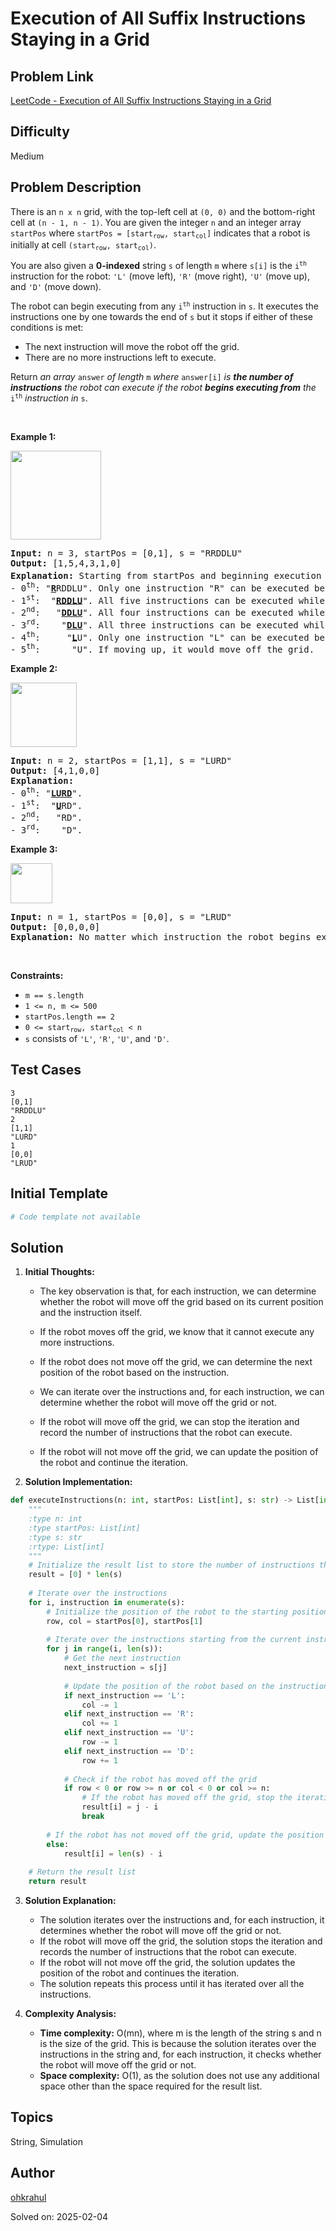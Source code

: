 # Execution of All Suffix Instructions Staying in a Grid

## Problem Link
[LeetCode - Execution of All Suffix Instructions Staying in a Grid](https://leetcode.com/problems/execution-of-all-suffix-instructions-staying-in-a-grid/)

## Difficulty
Medium

## Problem Description
<p>There is an <code>n x n</code> grid, with the top-left cell at <code>(0, 0)</code> and the bottom-right cell at <code>(n - 1, n - 1)</code>. You are given the integer <code>n</code> and an integer array <code>startPos</code> where <code>startPos = [start<sub>row</sub>, start<sub>col</sub>]</code> indicates that a robot is initially at cell <code>(start<sub>row</sub>, start<sub>col</sub>)</code>.</p>

<p>You are also given a <strong>0-indexed</strong> string <code>s</code> of length <code>m</code> where <code>s[i]</code> is the <code>i<sup>th</sup></code> instruction for the robot: <code>&#39;L&#39;</code> (move left), <code>&#39;R&#39;</code> (move right), <code>&#39;U&#39;</code> (move up), and <code>&#39;D&#39;</code> (move down).</p>

<p>The robot can begin executing from any <code>i<sup>th</sup></code> instruction in <code>s</code>. It executes the instructions one by one towards the end of <code>s</code> but it stops if either of these conditions is met:</p>

<ul>
	<li>The next instruction will move the robot off the grid.</li>
	<li>There are no more instructions left to execute.</li>
</ul>

<p>Return <em>an array</em> <code>answer</code> <em>of length</em> <code>m</code> <em>where</em> <code>answer[i]</code> <em>is <strong>the number of instructions</strong> the robot can execute if the robot <strong>begins executing from</strong> the</em> <code>i<sup>th</sup></code> <em>instruction in</em> <code>s</code>.</p>

<p>&nbsp;</p>
<p><strong class="example">Example 1:</strong></p>
<img alt="" src="https://assets.leetcode.com/uploads/2021/12/09/1.png" style="width: 145px; height: 142px;" />
<pre>
<strong>Input:</strong> n = 3, startPos = [0,1], s = &quot;RRDDLU&quot;
<strong>Output:</strong> [1,5,4,3,1,0]
<strong>Explanation:</strong> Starting from startPos and beginning execution from the i<sup>th</sup> instruction:
- 0<sup>th</sup>: &quot;<u><strong>R</strong></u>RDDLU&quot;. Only one instruction &quot;R&quot; can be executed before it moves off the grid.
- 1<sup>st</sup>:  &quot;<u><strong>RDDLU</strong></u>&quot;. All five instructions can be executed while it stays in the grid and ends at (1, 1).
- 2<sup>nd</sup>:   &quot;<u><strong>DDLU</strong></u>&quot;. All four instructions can be executed while it stays in the grid and ends at (1, 0).
- 3<sup>rd</sup>:    &quot;<u><strong>DLU</strong></u>&quot;. All three instructions can be executed while it stays in the grid and ends at (0, 0).
- 4<sup>th</sup>:     &quot;<u><strong>L</strong></u>U&quot;. Only one instruction &quot;L&quot; can be executed before it moves off the grid.
- 5<sup>th</sup>:      &quot;U&quot;. If moving up, it would move off the grid.
</pre>

<p><strong class="example">Example 2:</strong></p>
<img alt="" src="https://assets.leetcode.com/uploads/2021/12/09/2.png" style="width: 106px; height: 103px;" />
<pre>
<strong>Input:</strong> n = 2, startPos = [1,1], s = &quot;LURD&quot;
<strong>Output:</strong> [4,1,0,0]
<strong>Explanation:</strong>
- 0<sup>th</sup>: &quot;<u><strong>LURD</strong></u>&quot;.
- 1<sup>st</sup>:  &quot;<u><strong>U</strong></u>RD&quot;.
- 2<sup>nd</sup>:   &quot;RD&quot;.
- 3<sup>rd</sup>:    &quot;D&quot;.
</pre>

<p><strong class="example">Example 3:</strong></p>
<img alt="" src="https://assets.leetcode.com/uploads/2021/12/09/3.png" style="width: 67px; height: 64px;" />
<pre>
<strong>Input:</strong> n = 1, startPos = [0,0], s = &quot;LRUD&quot;
<strong>Output:</strong> [0,0,0,0]
<strong>Explanation:</strong> No matter which instruction the robot begins execution from, it would move off the grid.
</pre>

<p>&nbsp;</p>
<p><strong>Constraints:</strong></p>

<ul>
	<li><code>m == s.length</code></li>
	<li><code>1 &lt;= n, m &lt;= 500</code></li>
	<li><code>startPos.length == 2</code></li>
	<li><code>0 &lt;= start<sub>row</sub>, start<sub>col</sub> &lt; n</code></li>
	<li><code>s</code> consists of <code>&#39;L&#39;</code>, <code>&#39;R&#39;</code>, <code>&#39;U&#39;</code>, and <code>&#39;D&#39;</code>.</li>
</ul>


## Test Cases
```
3
[0,1]
"RRDDLU"
2
[1,1]
"LURD"
1
[0,0]
"LRUD"
```

## Initial Template
```python
# Code template not available
```

## Solution
1. **Initial Thoughts:**

   - The key observation is that, for each instruction, we can determine whether the robot will move off the grid based on its current position and the instruction itself.
   - If the robot moves off the grid, we know that it cannot execute any more instructions.
   - If the robot does not move off the grid, we can determine the next position of the robot based on the instruction.

   - We can iterate over the instructions and, for each instruction, we can determine whether the robot will move off the grid or not.
   - If the robot will move off the grid, we can stop the iteration and record the number of instructions that the robot can execute.
   - If the robot will not move off the grid, we can update the position of the robot and continue the iteration.

2. **Solution Implementation:**

```python
def executeInstructions(n: int, startPos: List[int], s: str) -> List[int]:
    """
    :type n: int
    :type startPos: List[int]
    :type s: str
    :rtype: List[int]
    """
    # Initialize the result list to store the number of instructions that the robot can execute for each starting instruction
    result = [0] * len(s)
    
    # Iterate over the instructions
    for i, instruction in enumerate(s):
        # Initialize the position of the robot to the starting position
        row, col = startPos[0], startPos[1]
        
        # Iterate over the instructions starting from the current instruction
        for j in range(i, len(s)):
            # Get the next instruction
            next_instruction = s[j]
            
            # Update the position of the robot based on the instruction
            if next_instruction == 'L':
                col -= 1
            elif next_instruction == 'R':
                col += 1
            elif next_instruction == 'U':
                row -= 1
            elif next_instruction == 'D':
                row += 1
            
            # Check if the robot has moved off the grid
            if row < 0 or row >= n or col < 0 or col >= n:
                # If the robot has moved off the grid, stop the iteration and record the number of instructions that the robot can execute
                result[i] = j - i
                break
        
        # If the robot has not moved off the grid, update the position of the robot and continue the iteration
        else:
            result[i] = len(s) - i
    
    # Return the result list
    return result
```

3. **Solution Explanation:**

   - The solution iterates over the instructions and, for each instruction, it determines whether the robot will move off the grid or not.
   - If the robot will move off the grid, the solution stops the iteration and records the number of instructions that the robot can execute.
   - If the robot will not move off the grid, the solution updates the position of the robot and continues the iteration.
   - The solution repeats this process until it has iterated over all the instructions.

4. **Complexity Analysis:**

   - **Time complexity:** O(mn), where m is the length of the string s and n is the size of the grid. This is because the solution iterates over the instructions in the string and, for each instruction, it checks whether the robot will move off the grid or not.
   - **Space complexity:** O(1), as the solution does not use any additional space other than the space required for the result list.

## Topics
String, Simulation

## Author
[ohkrahul](https://github.com/ohkrahul)

Solved on: 2025-02-04
